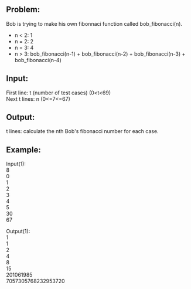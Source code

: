 Problem:
-------
Bob is trying to make his own fibonnaci function called bob_fibonacci(n). 

 * n < 2: 1  
 * n = 2: 2  
 * n = 3: 4  
 * n > 3: bob_fibonacci(n-1) + bob_fibonacci(n-2) + bob_fibonacci(n-3) + bob_fibonacci(n-4)
 
 
Input:
-------
First line: t (number of test cases) (0<t<69)  
Next t lines: n (0<=7<=67)  

Output:
------
t lines: calculate the nth Bob's fibonacci number for each case.  

Example:
-------

Input(1):  
8  
0  
1  
2  
3  
4  
5  
30  
67  

Output(1):  
1  
1  
2  
4  
8  
15  
201061985  
7057305768232953720  
 
